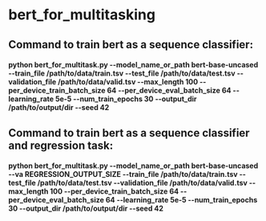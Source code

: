 # bert_for_multitasking


## Command to train bert as a sequence classifier:

#### python bert_for_multitask.py --model_name_or_path bert-base-uncased --train_file /path/to/data/train.tsv --test_file /path/to/data/test.tsv --validation_file /path/to/data/valid.tsv --max_length 100 --per_device_train_batch_size 64 --per_device_eval_batch_size 64 --learning_rate 5e-5 --num_train_epochs 30 --output_dir /path/to/output/dir --seed 42

## Command to train bert as a sequence classifier and regression task:

#### python bert_for_multitask.py --model_name_or_path bert-base-uncased --va REGRESSION_OUTPUT_SIZE --train_file /path/to/data/train.tsv --test_file /path/to/data/test.tsv --validation_file /path/to/data/valid.tsv --max_length 100 --per_device_train_batch_size 64 --per_device_eval_batch_size 64 --learning_rate 5e-5 --num_train_epochs 30 --output_dir /path/to/output/dir --seed 42
